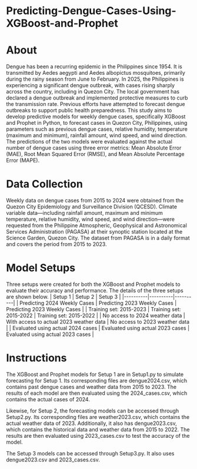 # Predicting-Dengue-Cases-Using-XGBoost-and-Prophet

# About
Dengue has been a recurring epidemic in the Philippines since 1954. It is transmitted by Aedes aegypti and Aedes albopictus mosquitoes, primarily during the rainy season from June to February. In 2025, the Philippines is experiencing a significant dengue outbreak, with cases rising sharply across the country, including in Quezon City. The local government has declared a dengue outbreak and implemented protective measures to curb the transmission rate. Previous efforts have attempted to forecast dengue outbreaks to support public health preparedness. This study aims to develop predictive models for weekly dengue cases, specifically XGBoost and Prophet in Python, to forecast cases in Quezon City, Philippines, using parameters such as previous dengue cases, relative humidity, temperature (maximum and minimum), rainfall amount, wind speed, and wind direction.  The predictions of the two models were evaluated against the actual number of dengue cases using three error metrics: Mean Absolute Error (MAE), Root Mean Squared Error (RMSE), and Mean Absolute Percentage Error (MAPE).

# Data Collection
Weekly data on dengue cases from 2015 to 2024 were obtained from the Quezon City Epidemiology and Surveillance Division (QCESD).   Climate variable data—including rainfall amount, maximum and minimum temperature, relative humidity, wind speed, and wind direction—were requested from the Philippine Atmospheric, Geophysical and Astronomical Services Administration (PAGASA) at their synoptic station located at the Science Garden, Quezon City. The dataset from PAGASA is in a daily format and covers the period from 2015 to 2023. 

# Model Setups
Three setups were created for both the XGBoost and Prophet models to evaluate their accuracy and performance. The details of the three setups are shown below.
| Setup 1 | Setup 2 | Setup 3 |
|----------|----------|----------|
| Predicting 2024 Weekly Cases    | Predicting 2023 Weekly Cases    | Predicting 2023 Weekly Cases    |
| Training set: 2015-2023    | Training set: 2015-2022    | Training set: 2015-2022    |
| No access to 2024 weather data    | With access to actual 2023 weather data    | No access to 2023 weather data    |
| Evaluated using actual 2024 cases    | Evaluated using actual 2023 cases    | Evaluated using actual 2023 cases    |

# Instructions
The XGBoost and Prophet models for Setup 1 are in Setup1.py to simulate forecasting for Setup 1. Its corresponding files are dengue2024.csv, which contains past dengue cases and weather data from 2015 to 2023. The results of each model are then evaluated using the 2024_cases.csv, which contains the actual cases of 2024. 

Likewise, for Setup 2, the forecasting models can be accessed through Setup2.py. Its corresponding files are weather2023.csv, which contains the actual weather data of 2023. Additionally, it also has dengue2023.csv, which contains the historical data and weather data from 2015 to 2022. The results are then evaluated using 2023_cases.csv to test the accuracy of the model.

The Setup 3 models can be accessed through Setup3.py. It also uses dengue2023.csv and 2023_cases.csv.
